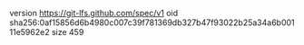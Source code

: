 version https://git-lfs.github.com/spec/v1
oid sha256:0af15856d6b4980c007c39f781369db327b47f93022b25a34a6b00111e5962e2
size 459
